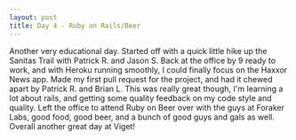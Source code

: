 ```yaml
---
layout: post
title: Day 4 - Ruby on Rails/Beer
---
```


Another very educational day. Started off with a quick little hike up the Sanitas Trail with Patrick R. and Jason S. Back at the office by 9 ready to work, and with Heroku running smoothly, I could finally focus on the Haxxor News app. Made my first pull request for the project, and had it chewed apart by Patrick R. and Brian L. This was really great though, I'm learning a lot about rails, and getting some quality feedback on my code style and quality. Left the office to attend Ruby on Beer over with the guys at Foraker Labs, good food, good beer, and a bunch of good guys and gals as well. Overall another great day at Viget!